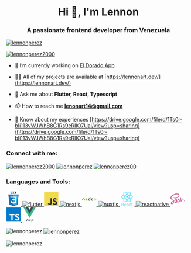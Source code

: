 <h1 align="center">Hi 👋, I'm Lennon</h1>
<h3 align="center">A passionate frontend developer from Venezuela</h3>

<p align="left"> <a href="https://github.com/ryo-ma/github-profile-trophy"><img src="https://github-profile-trophy.vercel.app/?username=lennonperez" alt="lennonperez" /></a> </p>

<p align="left"> <a href="https://twitter.com/lennonperez2000" target="blank"><img src="https://img.shields.io/twitter/follow/lennonperez2000?logo=twitter&style=for-the-badge" alt="lennonperez2000" /></a> </p>

- 🔭 I’m currently working on [El Dorado App](https://app.eldorado.io/)

- 👨‍💻 All of my projects are available at [https://lennonart.dev/](https://lennonart.dev/)

- 💬 Ask me about **Flutter, React, Typescript**

- 📫 How to reach me **lenonart14@gmail.com**

- 📄 Know about my experiences [https://drive.google.com/file/d/1Ts0r-bIi113vWJWhB8G1Rs9eRIlO7Uai/view?usp=sharing](https://drive.google.com/file/d/1Ts0r-bIi113vWJWhB8G1Rs9eRIlO7Uai/view?usp=sharing)

<h3 align="left">Connect with me:</h3>
<p align="left">
<a href="https://twitter.com/lennonperez2000" target="blank"><img align="center" src="https://raw.githubusercontent.com/rahuldkjain/github-profile-readme-generator/master/src/images/icons/Social/twitter.svg" alt="lennonperez2000" height="30" width="40" /></a>
<a href="https://linkedin.com/in/lennonperez" target="blank"><img align="center" src="https://raw.githubusercontent.com/rahuldkjain/github-profile-readme-generator/master/src/images/icons/Social/linked-in-alt.svg" alt="lennonperez" height="30" width="40" /></a>
<a href="https://instagram.com/lennonperez00" target="blank"><img align="center" src="https://raw.githubusercontent.com/rahuldkjain/github-profile-readme-generator/master/src/images/icons/Social/instagram.svg" alt="lennonperez00" height="30" width="40" /></a>
</p>

<h3 align="left">Languages and Tools:</h3>
<p align="left"> <a href="https://www.w3schools.com/css/" target="_blank" rel="noreferrer"> <img src="https://raw.githubusercontent.com/devicons/devicon/master/icons/css3/css3-original-wordmark.svg" alt="css3" width="40" height="40"/> </a> <a href="https://flutter.dev" target="_blank" rel="noreferrer"> <img src="https://www.vectorlogo.zone/logos/flutterio/flutterio-icon.svg" alt="flutter" width="40" height="40"/> </a> <a href="https://developer.mozilla.org/en-US/docs/Web/JavaScript" target="_blank" rel="noreferrer"> <img src="https://raw.githubusercontent.com/devicons/devicon/master/icons/javascript/javascript-original.svg" alt="javascript" width="40" height="40"/> </a> <a href="https://nextjs.org/" target="_blank" rel="noreferrer"> <img src="https://cdn.worldvectorlogo.com/logos/nextjs-2.svg" alt="nextjs" width="40" height="40"/> </a> <a href="https://nodejs.org" target="_blank" rel="noreferrer"> <img src="https://raw.githubusercontent.com/devicons/devicon/master/icons/nodejs/nodejs-original-wordmark.svg" alt="nodejs" width="40" height="40"/> </a> <a href="https://nuxtjs.org/" target="_blank" rel="noreferrer"> <img src="https://www.vectorlogo.zone/logos/nuxtjs/nuxtjs-icon.svg" alt="nuxtjs" width="40" height="40"/> </a> <a href="https://reactjs.org/" target="_blank" rel="noreferrer"> <img src="https://raw.githubusercontent.com/devicons/devicon/master/icons/react/react-original-wordmark.svg" alt="react" width="40" height="40"/> </a> <a href="https://reactnative.dev/" target="_blank" rel="noreferrer"> <img src="https://reactnative.dev/img/header_logo.svg" alt="reactnative" width="40" height="40"/> </a> <a href="https://sass-lang.com" target="_blank" rel="noreferrer"> <img src="https://raw.githubusercontent.com/devicons/devicon/master/icons/sass/sass-original.svg" alt="sass" width="40" height="40"/> </a> <a href="https://www.typescriptlang.org/" target="_blank" rel="noreferrer"> <img src="https://raw.githubusercontent.com/devicons/devicon/master/icons/typescript/typescript-original.svg" alt="typescript" width="40" height="40"/> </a> <a href="https://vuejs.org/" target="_blank" rel="noreferrer"> <img src="https://raw.githubusercontent.com/devicons/devicon/master/icons/vuejs/vuejs-original-wordmark.svg" alt="vuejs" width="40" height="40"/> </a> </p>

<p><img align="left" src="https://github-readme-stats.vercel.app/api/top-langs?username=lennonperez&show_icons=true&locale=en&layout=compact" alt="lennonperez" /></p>

<p>&nbsp;<img align="center" src="https://github-readme-stats.vercel.app/api?username=lennonperez&show_icons=true&locale=en" alt="lennonperez" /></p>

<p><img align="center" src="https://github-readme-streak-stats.herokuapp.com/?user=lennonperez&" alt="lennonperez" /></p>
